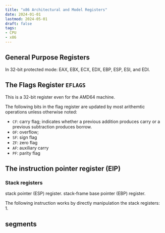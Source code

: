 ```yaml
---
title: "x86 Architectural and Model Registers"
date: 2024-01-01
lastmod: 2024-05-01
draft: false
tags:
- CPU
- x86
---
```


## General Purpose Registers

In 32-bit protected mode: EAX, EBX, ECX, EDX, EBP, ESP, ESI, and EDI.

## The Flags Register `EFLAGS`

This is a 32-bit register even for the AMD64 machine.
    
The following bits in the flag register are updated by most arithemtic operations unless otherwise noted:
- `CF`: carry flag; indicates whether a previous addition produces carry or a previous subtraction produces borrow.
- `OF`: overflow; 
- `SF`: sign flag
- `ZF`: zero flag
- `AF`: auxiliary carry
- `PF`: parity flag

## The instruction pointer register (EIP)

### Stack registers

stack pointer (ESP) register.
stack-frame base pointer (EBP) register.

The following instruction works by directly manipulation the stack registers:
1. 

## segments

<!-- The central idea of the segment model is that, instead of using absolute physical address, -->
